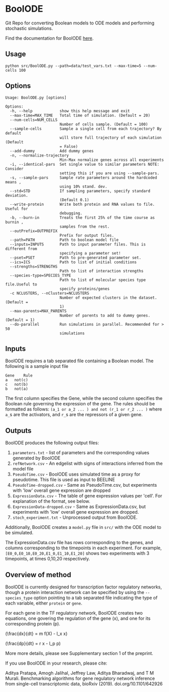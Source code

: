 # BoolODE
Git Repo for converting Boolean models to ODE models and performing stochastic simulations.

Find the documentation for BoolODE [here](https://murali-group.github.io/Beeline/BoolODE.html).

## Usage
`python src/BoolODE.py --path=data/test_vars.txt --max-time=5 --num-cells 100`

## Options 
```
Usage: BoolODE.py [options]

Options:
  -h, --help            show this help message and exit
  --max-time=MAX_TIME   Total time of simulation. (Default = 20)
  --num-cells=NUM_CELLS
                        Number of cells sample. (Default = 100)
  --sample-cells        Sample a single cell from each trajectory? By default
                        will store full trajectory of each simulation (Default
                        = False)
  --add-dummy           Add dummy genes
  -n, --normalize-trajectory
                        Min-Max normalize genes across all experiments
  -i, --identical-pars  Set single value to similar parameters NOTE: Consider
                        setting this if you are using --sample-pars.
  -s, --sample-pars     Sample rate parameters around the hardcoded means ,
                        using 10% stand. dev.
  --std=STD             If sampling parameters, specify standard deviation.
                        (Default 0.1)
  --write-protein       Write both protein and RNA values to file. Useful for
                        debugging.
  -b, --burn-in         Treats the first 25% of the time course as burnin ,
                        samples from the rest.
  --outPrefix=OUTPREFIX
                        Prefix for output files.
  --path=PATH           Path to boolean model file
  --inputs=INPUTS       Path to input parameter files. This is different from
                        specifying a parameter set!
  --pset=PSET           Path to pre-generated parameter set.
  --ics=ICS             Path to list of initial conditions
  --strengths=STRENGTHS
                        Path to list of interaction strengths
  --species-type=SPECIES_TYPE
                        Path to list of molecular species type file.Useful to
                        specify proteins/genes
  -c NCLUSTERS, --nClusters=NCLUSTERS
                        Number of expected clusters in the dataset. (Default =
                        1)
  --max-parents=MAX_PARENTS
                        Number of parents to add to dummy genes. (Default = 1)
  --do-parallel         Run simulations in parallel. Recommended for > 50
                        simulations
```
## Inputs
BoolODE requires a tab separated file containing a Boolean model. The following is a sample input file
```
Gene	Rule
a	not(c)
c	not(b)
b	not(a)
```
The first column specifies the Gene, while the second column specifies the Boolean rule governing 
the expression of the gene. The rules should be formatted as follows: 
`(a_1 or a_2 ... ) and not (r_1 or r_2 ... )` where `a_`s are the activators, and `r_`s are the
repressors of a given gene.

## Outputs
BoolODE produces the following output files:
1. `parameters.txt` - list of parameters and the corresponding values generated by BoolODE
2. `refNetwork.csv` - An edgelist with signs of interactions inferred from the model file
3. `PseudoTime.csv` - BoolODE uses simulated time as a proxy for pseudotime. This file is used as input to BEELINE
4. `PseudoTime-dropped.csv` - Same as PseudoTime.csv, but experiments with 'low' overall gene expression are dropped
5. `ExpressionData.csv` - The table of gene expression values per 'cell'. For explanation of the format, see below.
6. `ExpressionData-dropped.csv` - Same as ExpressionData.csv, but experiments with 'low' overall gene expression are dropped.
7. `stoch_experiment.txt` - Unprocessed output from BoolODE. 

Additionally, BoolODE creates a `model.py` file in `src/` with the ODE model to be simulated.

The ExpressionData.csv file has rows corresponding to the genes, and
columns corresponding to the timepoints in each experiment.  For
example, `[E0_0,E0_10,E0_20,E1_0,E1_10,E1_20]` shows two experiments
with 3 timepoints, at times 0,10,20 respectively.

## Overview of method
BoolODE is currently designed for transcription factor regulatory networks, though a protein interaction
network can be specified by using the `--species_type` option pointing to a tab separated file indicating
the type of each variable, either `protein` or `gene`.

For each gene in the TF regulatory network, BoolODE creates two equations, one govering the regulation
 of the gene (x), and one for its corresponding protein (p).
 
\(\frac{dx}{dt} = m f(X) - l_x x\)
 
\(\frac{dp}{dt} = r x  - l_p p\)

More more details, please see Supplementary section 1 of the preprint.


If you use BoolODE in your research, please cite:

Aditya Pratapa, Amogh Jalihal, Jeffrey Law, Aditya Bharadwaj, and T M Murali. Benchmarking algorithms for gene regulatory network inference from single-cell transcriptomic data, bioRxiv (2019). doi.org/10.1101/642926
